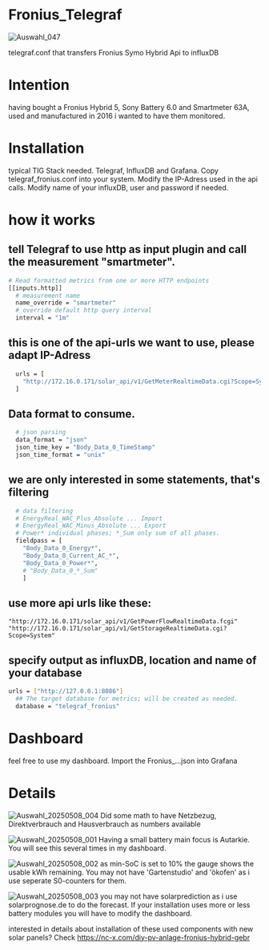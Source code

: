 # Fronius_Telegraf
![Auswahl_047](https://github.com/user-attachments/assets/987d7b6e-1e9f-4979-a560-223da435ead7)

telegraf.conf that transfers Fronius Symo Hybrid Api to influxDB

# Intention
having bought a Fronius Hybrid 5, Sony Battery 6.0 and Smartmeter 63A, used and manufactured in 2016 i wanted to have them monitored.

# Installation
typical TIG Stack needed. Telegraf, InfluxDB and Grafana.
Copy telegraf_fronius.conf into your system. 
Modify the IP-Adress used in the api calls.
Modify name of your influxDB, user and password if needed.

# how it works 
## tell Telegraf to use http as input plugin and call the measurement "smartmeter". 

```sh
# Read formatted metrics from one or more HTTP endpoints
[[inputs.http]]
  # measurement name
  name_override = "smartmeter"
  # override default http query interval
  interval = "1m"
```
## this is one of the api-urls we want to use, please adapt IP-Adress
```sh
  urls = [
    "http://172.16.0.171/solar_api/v1/GetMeterRealtimeData.cgi?Scope=System"
  ]
```
## Data format to consume.
```sh
  # json parsing
  data_format = "json"
  json_time_key = "Body_Data_0_TimeStamp"
  json_time_format = "unix"
```
## we are only interested in some statements, that's filtering

```sh
  # data filtering
  # EnergyReal_WAC_Plus_Absolute ... Import
  # EnergyReal_WAC_Minus_Absolute ... Export
  # Power* individual phases; *_Sum only sum of all phases.
  fieldpass = [
    "Body_Data_0_Energy*",
    "Body_Data_0_Current_AC_*",
    "Body_Data_0_Power*",
    # "Body_Data_0_*_Sum"
    ]

```
## use more api urls like these:
```
"http://172.16.0.171/solar_api/v1/GetPowerFlowRealtimeData.fcgi"
"http://172.16.0.171/solar_api/v1/GetStorageRealtimeData.cgi?Scope=System"
```

## specify output as influxDB, location and name of your database
```sh
urls = ["http://127.0.0.1:8086"]
  ## The target database for metrics; will be created as needed.
  database = "telegraf_fronius"
```


# Dashboard
feel free to use my dashboard. Import the Fronius_...json into Grafana

# Details
![Auswahl_20250508_004](https://github.com/user-attachments/assets/a6f05a01-d6f4-4a81-8e67-a0546c080f37)
Did some math to have Netzbezug, Direktverbrauch and Hausverbrauch as numbers available


![Auswahl_20250508_001](https://github.com/user-attachments/assets/d7c2b626-40d3-403b-80e0-cd03a6a9e434)
Having a small battery main focus is Autarkie. You will see this several times in my dashboard.


![Auswahl_20250508_002](https://github.com/user-attachments/assets/47acc99e-a9a3-4ebf-9441-11c7875e203c)
as min-SoC is set to 10% the gauge shows the usable kWh remaining. You may not have 'Gartenstudio' and 'ökofen' as i use seperate S0-counters for them.


![Auswahl_20250508_003](https://github.com/user-attachments/assets/f1254e63-35a6-448e-aedd-c17d731e27a3)
you may not have solarprediction as i use solarprognose.de to do the forecast.
If your installation uses more or less battery modules you will have to modify the dashboard. 


interested in details about installation of these used components with new solar panels? 
Check https://nc-x.com/diy-pv-anlage-fronius-hybrid-gebr
